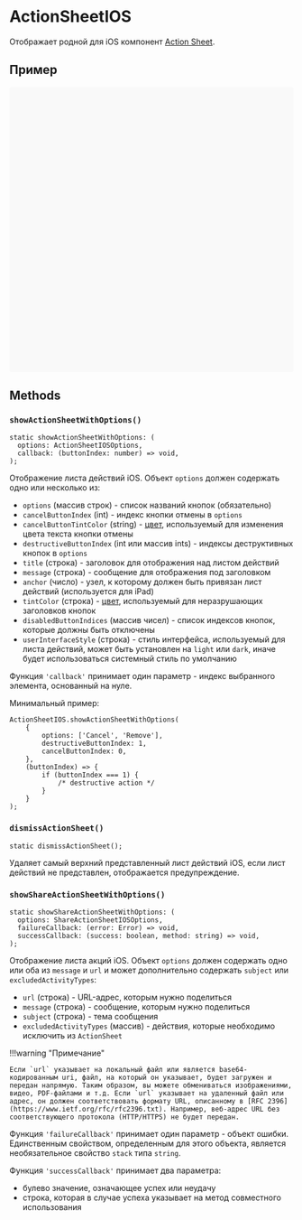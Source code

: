 # ActionSheetIOS

Отображает родной для iOS компонент [Action Sheet](https://developer.apple.com/design/human-interface-guidelines/ios/views/action-sheets/).

## Пример

<div data-snack-id="@bndby/actionsheetios" data-snack-platform="web" data-snack-preview="true" data-snack-theme="light" style="overflow:hidden;background:#F9F9F9;border:1px solid var(--color-border);border-radius:4px;height:505px;width:100%"></div>

## Methods

### `showActionSheetWithOptions()`

```tsx
static showActionSheetWithOptions: (
  options: ActionSheetIOSOptions,
  callback: (buttonIndex: number) => void,
);
```

Отображение листа действий iOS. Объект `options` должен содержать одно или несколько из:

-   `options` (массив строк) - список названий кнопок (обязательно)
-   `cancelButtonIndex` (int) - индекс кнопки отмены в `options`
-   `cancelButtonTintColor` (string) - [цвет](цвета), используемый для изменения цвета текста кнопки отмены
-   `destructiveButtonIndex` (int или массив ints) - индексы деструктивных кнопок в `options`
-   `title` (строка) - заголовок для отображения над листом действий
-   `message` (строка) - сообщение для отображения под заголовком
-   `anchor` (число) - узел, к которому должен быть привязан лист действий (используется для iPad)
-   `tintColor` (строка) - [цвет](цвета), используемый для неразрушающих заголовков кнопок
-   `disabledButtonIndices` (массив чисел) - список индексов кнопок, которые должны быть отключены
-   `userInterfaceStyle` (строка) - стиль интерфейса, используемый для листа действий, может быть установлен на `light` или `dark`, иначе будет использоваться системный стиль по умолчанию

Функция `'callback'` принимает один параметр - индекс выбранного элемента, основанный на нуле.

Минимальный пример:

```tsx
ActionSheetIOS.showActionSheetWithOptions(
    {
        options: ['Cancel', 'Remove'],
        destructiveButtonIndex: 1,
        cancelButtonIndex: 0,
    },
    (buttonIndex) => {
        if (buttonIndex === 1) {
            /* destructive action */
        }
    }
);
```

### `dismissActionSheet()`

```tsx
static dismissActionSheet();
```

Удаляет самый верхний представленный лист действий iOS, если лист действий не представлен, отображается предупреждение.

### `showShareActionSheetWithOptions()`

```tsx
static showShareActionSheetWithOptions: (
  options: ShareActionSheetIOSOptions,
  failureCallback: (error: Error) => void,
  successCallback: (success: boolean, method: string) => void,
);
```

Отображение листа акций iOS. Объект `options` должен содержать одно или оба из `message` и `url` и может дополнительно содержать `subject` или `excludedActivityTypes`:

-   `url` (строка) - URL-адрес, которым нужно поделиться
-   `message` (строка) - сообщение, которым нужно поделиться
-   `subject` (строка) - тема сообщения
-   `excludedActivityTypes` (массив) - действия, которые необходимо исключить из `ActionSheet`

!!!warning "Примечание"

    Если `url` указывает на локальный файл или является base64-кодированным uri, файл, на который он указывает, будет загружен и передан напрямую. Таким образом, вы можете обмениваться изображениями, видео, PDF-файлами и т.д. Если `url` указывает на удаленный файл или адрес, он должен соответствовать формату URL, описанному в [RFC 2396](https://www.ietf.org/rfc/rfc2396.txt). Например, веб-адрес URL без соответствующего протокола (HTTP/HTTPS) не будет передан.

Функция `'failureCallback'` принимает один параметр - объект ошибки. Единственным свойством, определенным для этого объекта, является необязательное свойство `stack` типа `string`.

Функция `'successCallback'` принимает два параметра:

-   булево значение, означающее успех или неудачу
-   строка, которая в случае успеха указывает на метод совместного использования
